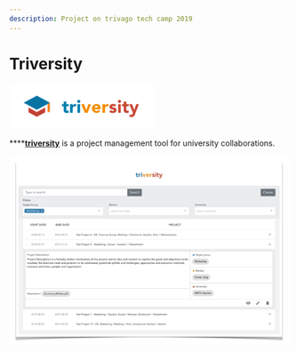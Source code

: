 ```yaml
---
description: Project on trivago tech camp 2019
---
```


# Triversity

![](../.gitbook/assets/logo.png)

\*\*\*\*[**triversity**](https://github.com/trivago/triversity) is a project management tool for university collaborations.

![](../.gitbook/assets/screenshot.jpeg)

